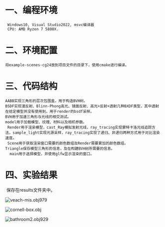 # 一、编程环境

 	 Windows10, Visual Studio2022, msvc编译器
 	 CPU: AMD Ryzen 7 5800X.

# 二、环境配置

  	将example-scenes-cg24放到项目文件的目录下，使用cmake进行编译。

# 三、代码结构

  	AABB实现三角形的层次包围盒，用于构造BVH树。
  	BSDF实现漫反射、Blinn-Phong高光、镜面反射、高光+反射+透射几种BXDF类型，其中透射在给定模型并没有使用到，用于render的bsdf采样。
  	BVH用于加速三角形与光线的相交测试。
  	model用于加载模型、纹理、材料以及相机参数。
  	 Render用于渲染模型，cast_Ray模拟发射光线，ray_tracing实现蒙特卡洛光线追踪方法，sample_light实现光源采样，ray_tracing实现了递归、非递归两种方式用于对比渲染速度。
  	 Scene用于获取渲染窗口需要的颜色数组及Render需要累加的颜色数组。
  	Triangle保存模型三角形的信息，及在构建BVH树所需要的信息。
  	  main用于选择模型，并使用glfw显示渲染的窗口。

# 四、实验结果

​	   保存在results文件夹中。

![veach-mis.obj979](C:..\Monte-Carlo-Path-Tracer\results\veach-mis.obj979.png)

![cornell-box.obj](C:..\Monte-Carlo-Path-Tracer\results\1245.png)

![bathroom2.obj929](C:..\Monte-Carlo-Path-Tracer\results\bathroom2.obj929.png)
